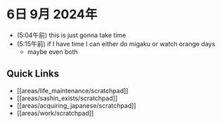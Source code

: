 # 6日 9月 2024年
- (5:04午前) this is just gonna take time
- (5:15午前) if I have time I can either do migaku or watch orange days
  - maybe even both

 



## Quick Links
- [[areas/life_maintenance/scratchpad]]
- [[areas/sashin_exists/scratchpad]]
- [[areas/acquiring_japanese/scratchpad]]
- [[areas/work/scratchpad]]
